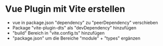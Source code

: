 # Vue Plugin mit Vite erstellen

* vue in package.json "dependency" zu "peerDependency" verschieben
* Package "vite-plugin-dts" als "devDependency" hinzufügen
* "build" Bereich in "vite.config.ts" hinzufügen
* "package.json" um die Bereiche "module" + "types" ergänzen